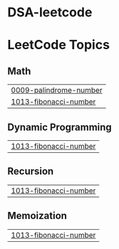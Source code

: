# DSA-leetcode

<!---LeetCode Topics Start-->
# LeetCode Topics
## Math
|  |
| ------- |
| [0009-palindrome-number](https://github.com/Madhuarvind/DSA-leetcode/tree/master/0009-palindrome-number) |
| [1013-fibonacci-number](https://github.com/Madhuarvind/DSA-leetcode/tree/master/1013-fibonacci-number) |
## Dynamic Programming
|  |
| ------- |
| [1013-fibonacci-number](https://github.com/Madhuarvind/DSA-leetcode/tree/master/1013-fibonacci-number) |
## Recursion
|  |
| ------- |
| [1013-fibonacci-number](https://github.com/Madhuarvind/DSA-leetcode/tree/master/1013-fibonacci-number) |
## Memoization
|  |
| ------- |
| [1013-fibonacci-number](https://github.com/Madhuarvind/DSA-leetcode/tree/master/1013-fibonacci-number) |
<!---LeetCode Topics End-->